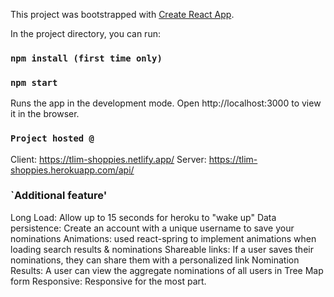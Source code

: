 This project was bootstrapped with [Create React App](https://github.com/facebook/create-react-app).


In the project directory, you can run:

### `npm install (first time only)`
### `npm start`

Runs the app in the development mode.
Open http://localhost:3000 to view it in the browser.


### `Project hosted @`
Client: https://tlim-shoppies.netlify.app/
Server: https://tlim-shoppies.herokuapp.com/api/

### `Additional feature' 
Long Load: Allow up to 15 seconds for heroku to "wake up"
Data persistence:  Create an account with a unique username to save your nominations
Animations: used react-spring to implement animations when loading search results & nominations 
Shareable links:  If a user saves their nominations, they can share them with a personalized link 
Nomination Results: A user can view the aggregate nominations of all users in Tree Map form
Responsive: Responsive for the most part.

